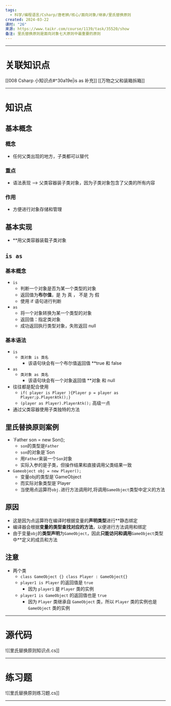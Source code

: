```yaml
---
tags:
  - 科学/编程语言/Csharp/唐老狮/核心/面向对象/继承/里氏替换原则
created: 2024-03-22
课时: "26"
来源: https://www.taikr.com/course/1139/task/35520/show
备注: 里氏替换原则是面向对象七大原则中最重要的原则
---
```


---
# 关联知识点

[[008 Csharp 小知识点#^30a19e|is as 补充]]  [[万物之父和装箱拆箱]]

---
# 知识点

## 基本概念

### 概念

- 任何父类出现的地方，子类都可以替代
### 重点

- 语法表现 ——> 父类容器装子类对象，因为子类对象包含了父类的所有内容
### 作用
- 方便进行对象存储和管理
## 基本实现

- **用父类容器装载子类对象
## `is as`

### 基本概念

- `is`
	- 判断一个对象是否为某一个类型的对象
	- 返回值为**布尔值**，是 为 真 ， 不是 为 假
	- 使用 if 语句进行判断
- `as`
	- 将一个对象转换为某一个类型的对象
	- 返回值：指定类对象
	- 成功返回执行类型对象，失败返回 null
### 基本语法

- `is`
	- `类对象 is 类名`
		-  该语句块会有一个布尔值返回值 **true 和 false
- `as`
	- `类对象 as 类名`
		- 该语句块会有一个对象返回值 **对象 和 null
- 往往都是配合使用
	- `if( player is Player ){Player p = player as Player;p.PlayerAtk();}`
	- `(player as Player).PlayerAtk();` 高级一点
- 通过父类容器使用子类独特的方法
## 里氏替换原则案例

- `Father son = new Son();
	- `son`的类型是`Father`
	- `son`的对象是`Son
	- 用`Father`来装一个`Son`对象
	- 实际入参的是子类，但操作结果和直接调用父类结果一致
- `Gameobject obj = new Player();`
	- 变量obj的类型是`GameObject
	- 而实际对象类型是`Player
	- 当使用点运算符`obj.`进行方法调用时,将调用`GameObject`类型中定义的方法
## 原因

- 这是因为点运算符在编译时根据变量的**声明类型**进行**静态绑定
- 编译器会根据**变量的类型查找对应的方法**，以便进行方法调用和绑定
- 由于变量`obj`的**类型声明**为`GameObject`，因此**只能访问和调用**`GameObject`类型中**定义的成员和方法
## 注意

- 两个类
	- `class GameObject {} class Player : GameObject{}`
	- `player1 is Player` 的返回值是 `true`
		- 因为 `player1` 是 `Player` 类的实例
	- `player1 is GameObject` 的返回值也是 `true`
		- 因为 `Player` 类继承自 `GameObject` 类，所以 `Player` 类的实例也是 `GameObject` 类的实例

---
# 源代码

![[里氏替换原则知识点.cs]]

---
# 练习题

![[里氏替换原则练习题.cs]]

---
